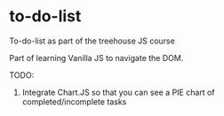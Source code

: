 # to-do-list
To-do-list as part of the treehouse JS course

Part of learning Vanilla JS to navigate the DOM.

TODO:
1. Integrate Chart.JS so that you can see a PIE chart of completed/incomplete tasks

